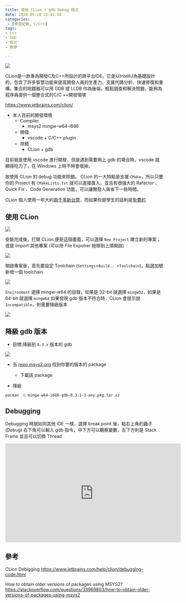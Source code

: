 ```yaml
---
title: 使用 CLion + gdb Debug 程式
date: 2020-05-18 21:41:58
categories:
 - [學習紀錄, C/C++]
tags:
- C++
- IDE
- 程式
- 教學

---
```



![](https://i.imgur.com/r1NLY9U.png)

CLion是一款專為開發C及C++所設計的跨平台IDE。它是以IntelliJ為基礎設計的，包含了許多智慧功能來提高開發人員的生產力。支援代碼分析、快速修復和重構，集合的除錯器可以用 GDB 或 LLDB 作為後端，輕鬆調查和解決問題，能夠為程序員提供一個整合式的C/C ++開發環境

https://www.jetbrains.com/clion/

* 本人目前的開發環境
    * Compiler
        * msys2 mingw-w64-i686
    * 開發
        * vscode + C/C++ plugin
    * 除錯
        * CLion + gdb

目前我是使用 vscode 進行開發，但是遇到需要用上 gdb 的場合時，vscode 就顯得吃力了，在 Windows 上時不時會壞掉。

故使用 CLion 的 debug 功能來除錯。 CLion 的一大特點是支援 `CMake`，所以只要你的 Project 有 `CMakeLists.txt` 就可以直接匯入。並且有很強大的 Rafactor 、Quick Fix 、Code Generation 功能，可以讓開發人員省下一些時間。

CLion 個人使用一年大約[兩千多新台幣](https://www.jetbrains.com/clion/buy/#personal?billing=yearly)，而如果你是學生的話則是[免費的](https://www.jetbrains.com/community/education/#students)

## 使用 CLion

![](https://i.imgur.com/S2aoCKa.png)

安裝完成後，打開 CLion 便是這個畫面，可以選擇 `New Project` 建立新的專案；或是 Import 其他專案 (可以用 File Expolrer 拖移到上頭開啟)

![](https://i.imgur.com/yN0DjLa.png)

開啟專案後，首先要設定 Toolchain (`Settings`>`Build.. `>`Toolchain`)，點選加號新增一個 toolchain

![](https://i.imgur.com/UrtqHgr.png)

`Environment` 選擇 mingw-w64 的目錄，如果是 32-bit 就選擇 `mingw32`，如果是 64-bit 就選擇 `mingw64`
如果發現 gdb 版本不符合時，CLion 會提示說 `Incompatible`，則需要降級版本


![](https://i.imgur.com/MBjoebN.png)

## 降級 gdb 版本

* 目標:降級到 `8.3.x` 版本的 gdb

![](https://i.imgur.com/SPxYRAf.png)

* 去 [repo.msys2.org](http://repo.msys2.org/mingw/i686/) 找到你要的版本的 package
    * 下載該 package

* 降級

```bash
pacman -U mingw-w64-i686-gdb-8.3.1-3-any.pkg.tar.xz
```
 
## Debugging

Debugging 時就如同其他 IDE 一樣，選擇 break point 後，點右上角的蟲子(Debug)
右下角可以輸入 gdb 指令，中下方可以觀察變數，左下方則是 Stack Frame 並且可以切換 Thread

<iframe width="560" height="315" src="https://www.youtube.com/embed/xDB7dxXvcQ8" frameborder="0" allow="accelerometer; autoplay; encrypted-media; gyroscope; picture-in-picture" allowfullscreen></iframe>

## 參考

CLion Debigging
https://www.jetbrains.com/help/clion/debugging-code.html

How to obtain older versions of packages using MSYS2?
https://stackoverflow.com/questions/33969803/how-to-obtain-older-versions-of-packages-using-msys2
